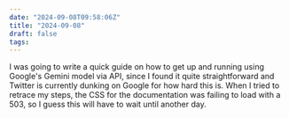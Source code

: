 ```yaml
---
date: "2024-09-08T09:58:06Z"
title: "2024-09-08"
draft: false
tags:
---
```


I was going to write a quick guide on how to get up and running using Google's Gemini model via API, since I found it quite straightforward and Twitter is currently dunking on Google for how hard this is.
When I tried to retrace my steps, the CSS for the documentation was failing to load with a 503, so I guess this will have to wait until another day.
